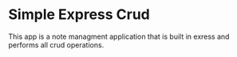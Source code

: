 # Simple Express Crud

This app is a note managment application that is built in exress and performs all crud operations.
